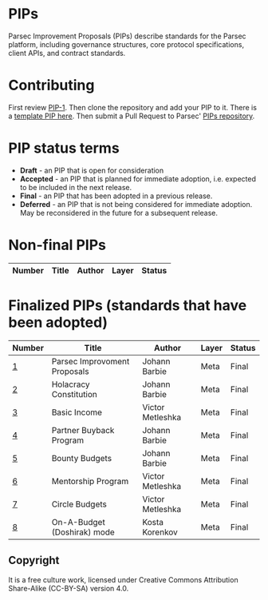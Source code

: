 # PIPs
Parsec Improvement Proposals (PIPs) describe standards for the Parsec platform, including governance structures, core protocol specifications, client APIs, and contract standards.

# Contributing
First review [PIP-1](PIPS/pip-001.md). Then clone the repository and add your PIP to it. There is a [template PIP here](pip-X.md). Then submit a Pull Request to Parsec' [PIPs repository](https://github.com/acebusters/PIPs).

# PIP status terms
* **Draft** - an PIP that is open for consideration
* **Accepted** - an PIP that is planned for immediate adoption, i.e. expected to be included in the next release.
* **Final** - an PIP that has been adopted in a previous release.
* **Deferred** - an PIP that is not being considered for immediate adoption. May be reconsidered in the future for a subsequent release.

# Non-final PIPs
| Number                    | Title                                    | Author            | Layer      | Status     |
| ------------------------- | ---------------------------------------- | ----------------- | ---------- | ---------- |


# Finalized PIPs (standards that have been adopted)
| Number                    | Title                                    | Author            | Layer      | Status     |
| ------------------------- | ---------------------------------------- | ------------------| ---------- | ---------- |
| [1](PIPS/pip-001.md)      |  Parsec Improvoment Proposals            | Johann Barbie     | Meta       | Final      |
| [2](PIPS/pip-002.md)      |  Holacracy Constitution                  | Johann Barbie     | Meta       | Final      |
| [3](PIPS/pip-003.md)      |  Basic Income			                   | Victor Metleshka  | Meta       | Final      |
| [4](PIPS/pip-004.md)      |  Partner Buyback Program                 | Johann Barbie     | Meta       | Final      |
| [5](PIPS/pip-005.md)      |  Bounty Budgets 			               | Johann Barbie     | Meta       | Final      |
| [6](PIPS/pip-006.md)      |  Mentorship Program		               | Victor Metleshka  | Meta       | Final      |
| [7](PIPS/pip-007.md)      |  Circle Budgets 		               	   | Victor Metleshka  | Meta       | Final      |
| [8](PIPS/pip-008.md)      |  On-A-Budget (Doshirak) mode       	   | Kosta Korenkov    | Meta       | Final      |

## Copyright
It is a free culture work, licensed under Creative Commons Attribution Share-Alike (CC-BY-SA) version 4.0.